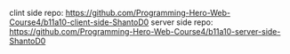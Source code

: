 clint side repo: https://github.com/Programming-Hero-Web-Course4/b11a10-client-side-ShantoD0
server side repo: https://github.com/Programming-Hero-Web-Course4/b11a10-server-side-ShantoD0